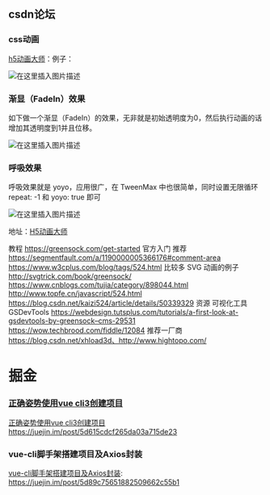 ## csdn论坛

### css动画

[h5动画大师](https://blog.csdn.net/zhangxin09/article/details/103275252)：例子：

 ![在这里插入图片描述](https://img-blog.csdnimg.cn/20191206152432267.gif) 

### 渐显（FadeIn）效果

如下做一个渐显（FadeIn）的效果，无非就是初始透明度为0，然后执行动画的话增加其透明度到1并且位移。

 ![在这里插入图片描述](https://img-blog.csdnimg.cn/20191206161707784.gif) 

### 呼吸效果

呼吸效果就是 yoyo，应用很广，在 TweenMax 中也很简单，同时设置无限循环 repeat: -1 和 yoyo: true 即可

 ![在这里插入图片描述](https://img-blog.csdnimg.cn/20191206171106630.gif) 

地址：[H5动画大师]( https://blog.csdn.net/zhangxin09/article/details/103275252 )

教程
https://greensock.com/get-started 官方入门 推荐
https://segmentfault.com/a/1190000005366176#comment-area
https://www.w3cplus.com/blog/tags/524.html 比较多 SVG 动画的例子
http://svgtrick.com/book/greensock/
https://www.cnblogs.com/tujia/category/898044.html
http://www.topfe.cn/javascript/524.html
https://blog.csdn.net/kaizi524/article/details/50339329
资源
可视化工具 GSDevTools https://webdesign.tutsplus.com/tutorials/a-first-look-at-gsdevtools-by-greensock–cms-29531
https://wow.techbrood.com/fiddle/12084
推荐一厂商 https://blog.csdn.net/xhload3d、http://www.hightopo.com/

# 掘金

### [正确姿势使用vue cli3创建项目]( https://juejin.im/post/5d615cdcf265da03a715de23 )

 [正确姿势使用vue cli3创建项目]( https://juejin.im/post/5d615cdcf265da03a715de23 )https://juejin.im/post/5d615cdcf265da03a715de23 

### vue-cli脚手架搭建项目及Axios封装

[vue-cli脚手架搭建项目及Axios封装](https://juejin.im/post/5d89c75651882509662c55b1): https://juejin.im/post/5d89c75651882509662c55b1 